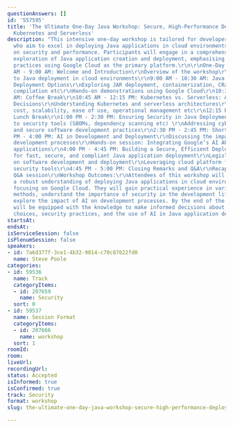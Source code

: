 ```yaml
---
questionAnswers: []
id: '557595'
title: 'The Ultimate One-Day Java Workshop: Secure, High-Performance Deployment to
  Kubernetes and Serverless'
description: "This intensive one-day workshop is tailored for developers and IT professionals
  who aim to excel in deploying Java applications in cloud environments, focusing
  on security and performance. Participants will engage in a comprehensive, hands-on
  exploration of Java application creation and deployment, emphasising secure, efficient
  practices using Google Cloud as the primary platform.\r\n\r\nOne-Day Agenda:\r\n\r\n8:30
  AM - 9:00 AM: Welcome and Introduction\r\nOverview of the workshop\r\nIntroduction
  to Java deployment in cloud environments\r\n9:00 AM - 10:30 AM: Java Packaging and
  Deployment Options\r\nExploring JAR deployment, containerization, CRaC, and native
  compilation etc\r\nHands-on demonstrations using Google Cloud\r\n10:30 AM - 10:45
  AM: Coffee Break\r\n10:45 AM - 12:15 PM: Kubernetes vs. Serverless: Architectural
  Decisions\r\nUnderstanding Kubernetes and serverless architectures\r\nComparing
  cost, scalability, ease of use, operational management etc\r\n12:15 PM - 1:00 PM:
  Lunch Break\r\n1:00 PM - 2:30 PM: Ensuring Security in Java Deployment\r\nIntroduction
  to security tools (SBOMs, dependency scanning etc) \r\nAddressing cyber threats
  and secure software development practices\r\n2:30 PM - 2:45 PM: Short Break\r\n2:45
  PM - 4:00 PM: AI in Development and Deployment\r\nDiscussing the impact of AI on
  development processes\r\nHands-on session: Integrating Google’s AI APIs in Java
  applications\r\n4:00 PM - 4:45 PM: Building a Secure, Efficient Deployment Pipeline\r\nStrategies
  for fast, secure, and compliant Java application deployment\r\nLegislation impact
  on software development and deployment\r\nLeveraging cloud platform features and
  security tools\r\n4:45 PM - 5:00 PM: Closing Remarks and Q&A\r\nRecap of key learnings\r\nOpen
  Q&A session\r\nWorkshop Outcomes:\r\nAttendees of this workshop will leave with
  a robust understanding of deploying Java applications in cloud environments, particularly
  focusing on Google Cloud. They will gain practical experience in various deployment
  methods, understand the importance of security in the development lifecycle, and
  explore the impact of AI on development processes. By the end of the day, participants
  will be equipped with the knowledge to make informed decisions about architectural
  choices, security practices, and the use of AI in Java application deployment.\r\n"
startsAt: 
endsAt: 
isServiceSession: false
isPlenumSession: false
speakers:
- id: 7a6d377f-3ce1-4b32-9014-c70c87022fd0
  name: Steve Poole
categories:
- id: 59536
  name: Track
  categoryItems:
  - id: 207659
    name: Security
  sort: 0
- id: 59537
  name: Session Format
  categoryItems:
  - id: 207666
    name: workshop
  sort: 1
roomId: 
room: 
liveUrl: 
recordingUrl: 
status: Accepted
isInformed: true
isConfirmed: true
track: Security
format: workshop
slug: the-ultimate-one-day-java-workshop-secure-high-performance-deployment-to-kubernetes-and-serverless

---
```

